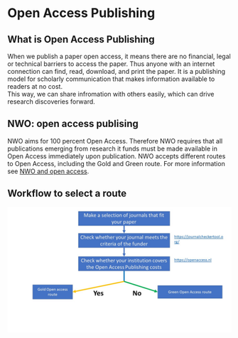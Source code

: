 <h1> Open Access Publishing </h1>

<h2> What is Open Access Publishing </h2>
When we publish a paper open access, it means there are no financial, legal or technical barriers to access the paper. Thus anyone with an internet connection can find, read, download, and print the paper. It is a publishing model for scholarly communication that makes information available to readers at no cost. <br>
This way, we can share infromation with others easily, which can drive research discoveries forward.
<br>

<h2> NWO: open access publising </h2>
NWO aims for 100 percent Open Access. Therefore NWO requires that all publications emerging from research it funds must be made available in Open Access immediately upon publication. NWO accepts different routes to Open Access, including the Gold and Green route. For more information see <a href="https://www.nwo.nl/en/open-access-publishing"> NWO and open access</a>.

<h2> Workflow to select a route </h2>
<img src='OpenAccessRoute.jpg'>
